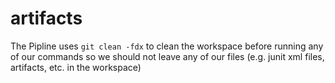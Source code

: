 # artifacts


The Pipline uses `git clean -fdx` to clean the workspace before running any of our commands so we should not leave any
of our files (e.g. junit xml files, artifacts, etc. in the workspace)



